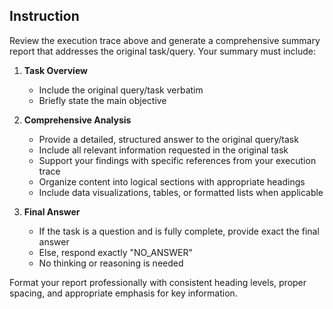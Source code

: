 ## Instruction
Review the execution trace above and generate a comprehensive summary report that addresses the original task/query. Your summary must include:

1. **Task Overview**
   - Include the original query/task verbatim
   - Briefly state the main objective

2. **Comprehensive Analysis**
   - Provide a detailed, structured answer to the original query/task
   - Include all relevant information requested in the original task
   - Support your findings with specific references from your execution trace
   - Organize content into logical sections with appropriate headings
   - Include data visualizations, tables, or formatted lists when applicable

3. **Final Answer**
   - If the task is a question and is fully complete, provide exact the final answer
   - Else, respond exactly "NO_ANSWER"
   - No thinking or reasoning is needed

Format your report professionally with consistent heading levels, proper spacing, and appropriate emphasis for key information.